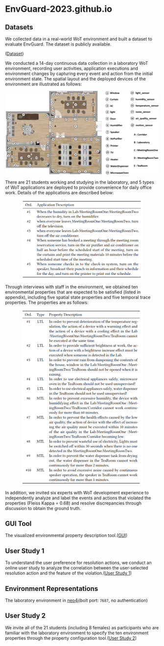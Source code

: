 # EnvGuard-2023.github.io


## Datasets
We collected data in a real-world WoT environment and built a dataset to evaluate EnvGuard. The dataset is publicly available.

([Dataset](https://EnvGuard-2023.github.io/dataset))

We conducted a 14-day continuous data collection in a laboratory WoT environment, recording user activities, application executions and environment changes by capturing every event and action from the initial environment state. The spatial layout and the deployed devices of the environment are illustrated as follows:
<div align=center><img width="500" src="https://github.com/EnvGuard-2023/EnvGuard-2023.github.io/blob/master/images/layout.png"/></div>
<!-- <img src="https://github.com/EnvGuard-2023/EnvGuard-2023.github.io/blob/master/images/layout.png" width="500px"> -->
<!-- ![layout](https://github.com/EnvGuard-2023/EnvGuard-2023.github.io/blob/master/images/layout.png) -->

There are 21 students working and studying in the laboratory, and 5 types of WoT applications are deployed to provide convenience for daily office work. Details of the applications are described below:
<div align=center><img width="400" src="https://github.com/EnvGuard-2023/EnvGuard-2023.github.io/blob/master/images/application.png"/></div>
<!-- <img src="https://github.com/EnvGuard-2023/EnvGuard-2023.github.io/blob/master/images/application.png" width="400px"> -->
<!-- ![application](https://github.com/EnvGuard-2023/EnvGuard-2023.github.io/blob/master/images/application.png) -->

Through interviews with staff in the environment, we obtained ten environmental properties that are expected to be satisfied (listed in appendix), including five spatial state properties and five temporal trace properties. The properties are as follows:
<div align=center><img width="400" src="https://github.com/EnvGuard-2023/EnvGuard-2023.github.io/blob/master/images/propertys.png"/></div>
<!-- <img src="https://github.com/EnvGuard-2023/EnvGuard-2023.github.io/blob/master/images/propertys.png" width="400px"> -->
<!-- ![propertys](https://github.com/EnvGuard-2023/EnvGuard-2023.github.io/blob/master/images/propertys.png) -->

In addition, we invited six experts with WoT development experience to independently analyze and label the events and actions that violated the properties (Fleiss Kappa = 0.68) and resolve discrepancies through discussion to obtain the ground truth.

## GUI Tool
The visualized environmental property description tool.([GUI](http://47.101.169.122:9033/))

## User Study 1
To understand the user preference for resolution actions, we conduct an online user study to analyze the correlation between the user-selected resolution action and the feature of the violation.([User Study 1](https://github.com/EnvGuard-2023/EnvGuard-2023.github.io/blob/master/user-study/survey.docx))
<!-- A study of user preferences for violation repair in WoT systems.([link](https://github.com/EnvGuard-2023/EnvGuard-2023.github.io/blob/master/user-study/survey.docx)) -->

## Environment Representations
The laboratory environment in [neo4j](http://1.117.166.48:7474/browser/)(bolt port: `7687`, no authentication)

## User Study 2
We invite all of the 21 students (including 8 females) as participants who are familiar with the laboratory environment to specify the ten environment properties through the property configuration tool.([User Study 2](https://github.com/EnvGuard-2023/EnvGuard-2023.github.io/blob/master/user-study/user_study.json))
<!-- Properties of environments built by participants using visualisation development tools in usability user studies.([link](https://github.com/EnvGuard-2023/EnvGuard-2023.github.io/blob/master/user-study/user_study.json)) -->

